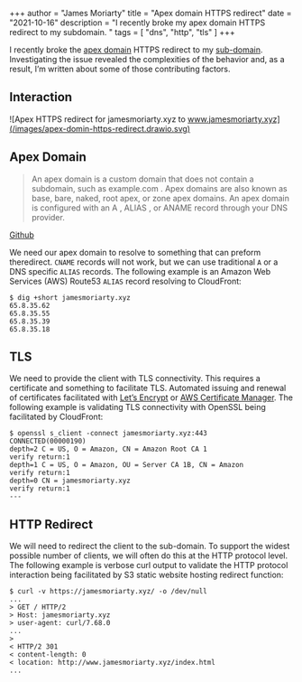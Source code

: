 +++
author = "James Moriarty"
title = "Apex domain HTTPS redirect"
date = "2021-10-16"
description = "I recently broke my apex domain HTTPS redirect to my subdomain. "
tags = [
  "dns",
  "http",
  "tls"
]
+++

I recently broke the [apex domain](https://jamesmoriarty.xyz) HTTPS redirect to my [sub-domain](https://www.jamesmoriarty.xyz). Investigating the issue revealed the complexities of the behavior and, as a result, I’m written about some of those contributing factors.

## Interaction

![Apex HTTPS redirect for jamesmoriarty.xyz to www.jamesmoriarty.xyz](/images/apex-domin-https-redirect.drawio.svg)


## Apex Domain

> An apex domain is a custom domain that does not contain a subdomain, such as example.com . Apex domains are also known as base, bare, naked, root apex, or zone apex domains. An apex domain is configured with an A , ALIAS , or ANAME record through your DNS provider.

[Github](https://docs.github.com/en/pages/configuring-a-custom-domain-for-your-github-pages-site/about-custom-domains-and-github-pages#using-an-apex-domain-for-your-github-pages-site)

We need our apex domain to resolve to something that can preform theredirect. `CNAME` records will not work, but we can use traditional `A` or a DNS specific `ALIAS` records. The following example is an Amazon Web Services (AWS) Route53 `ALIAS` record resolving to CloudFront:

```
$ dig +short jamesmoriarty.xyz
65.8.35.62
65.8.35.55
65.8.35.39
65.8.35.18
```

## TLS

We need to provide the client with TLS connectivity. This requires a certificate and something to facilitate TLS. Automated issuing and renewal of certificates facilitated with [Let’s Encrypt](https://letsencrypt.org/) or [AWS Certificate Manager](https://aws.amazon.com/certificate-manager/). The following example is validating TLS connectivity with OpenSSL being facilitated by CloudFront:

```
$ openssl s_client -connect jamesmoriarty.xyz:443
CONNECTED(00000190)
depth=2 C = US, O = Amazon, CN = Amazon Root CA 1
verify return:1
depth=1 C = US, O = Amazon, OU = Server CA 1B, CN = Amazon
verify return:1
depth=0 CN = jamesmoriarty.xyz
verify return:1
---
```

## HTTP Redirect

We will need to redirect the client to the sub-domain. To support the widest possible number of clients, we will often do this at the HTTP protocol level. The following example is verbose curl output to validate the HTTP protocol interaction being facilitated by S3 static website hosting redirect function:

```
$ curl -v https://jamesmoriarty.xyz/ -o /dev/null
...
> GET / HTTP/2
> Host: jamesmoriarty.xyz
> user-agent: curl/7.68.0
...
>
< HTTP/2 301
< content-length: 0
< location: http://www.jamesmoriarty.xyz/index.html
...
```
